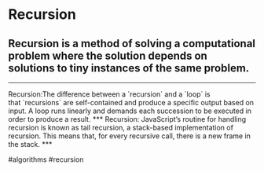 
# Recursion
 
 ## **Recursion** is a method of solving a computational problem where the solution depends on solutions to tiny instances of the same problem.
 <hr>
 Recursion:The difference between a `recursion` and a `loop` is that `recursions` are self-contained and produce a specific output based on input. A loop runs linearly and demands each succession to be executed in order to produce a result.
***
Recursion: JavaScript’s routine for handling recursion is known as tail recursion, a stack-based implementation of recursion. This means that, for every recursive call, there is a new frame in the stack.
***

#algorithms 
#recursion
